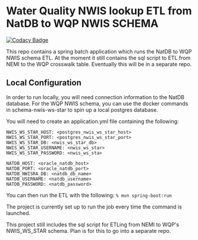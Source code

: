 # Water Quality NWIS lookup ETL from NatDB to WQP NWIS SCHEMA

[![Codacy Badge](https://api.codacy.com/project/badge/Grade/8585450f91a543ae8b7e23ea037ff991)](https://www.codacy.com/app/usgs_wma_dev/etl-nwis-lookups?utm_source=github.com&amp;utm_medium=referral&amp;utm_content=NWQMC/etl-nwis-lookups&amp;utm_campaign=Badge_Grade)

This repo contains a spring batch application which runs the NatDB to WQP NWIS schema
ETL. At the moment it still contains the sql script to ETL from NEMI to the WQP crosswalk table. Eventually this will be in a separate repo.

## Local Configuration
In order to run locally, you will need connection information to the NatDB database. For the WQP NWIS schema, you can use the docker commands in schema-nwis-ws-star to spin up a local postgres database.

You will need to create an application.yml file containing the following:
```
NWIS_WS_STAR_HOST: <postgres_nwis_ws_star_host>
NWIS_WS_STAR_PORT: <postgres_nwis_ws_star_port>
NWIS_WS_STAR_DB: <nwis_ws_star_db>
NWIS_WS_STAR_USERNAME: <nwis_ws_star>
NWIS_WS_STAR_PASSWORD: <nwis_ws_sta>

NATDB_HOST: <oracle_natdb_host>
NATDB_PORT: <oracle_natdb_port>
NATDB_NWISRA_DB: <natdb_db_name>
NATDB_USERNAME: <natdb_username>
NATDB_PASSWORD: <natdb_password>
```

You can then run the ETL with the following:
```% mvn spring-boot:run```

The project is currently set up to run the job every time the command is launched.

This project still includes the sql script for ETLing from NEMI to WQP's NWIS_WS_STAR schema. Plan is for this to go into a separate repo. 